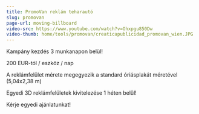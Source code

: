 ```yaml
---
title: PromoVan reklám teharautó
slug: promovan
page-url: moving-billboard
video-src: https://www.youtube.com/watch?v=Ohxpgu850Dw
video-thumb: home/tools/promovan/creaticapublicidad_promovan_wien.JPG
---
```


Kampány kezdés 3 munkanapon belül!

200 EUR-tól / eszköz / nap

A reklámfelület mérete megegyezik a standard óriásplakát méretével (5,04x2,38 m)

Egyedi 3D reklámfelületek kivitelezése 1 héten belűl!

Kérje egyedi ajánlatunkat!
